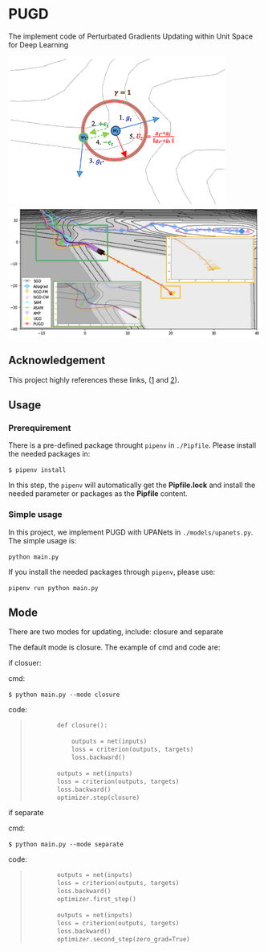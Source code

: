 # PUGD

The implement code of Perturbated Gradients Updating within Unit Space for Deep Learning


![](./materials/PUGD.png)
![](./materials/PUGD_&_others.png)


## Acknowledgement
This project highly references these links, ([1](https://github.com/kuangliu/pytorch-cifar) and [2](https://github.com/davda54/sam)).

## Usage

### Prerequirement
There is a pre-defined package throught `pipenv` in `./Pipfile`. Please install the needed packages in:

`$ pipenv install` 

In this step, the `pipenv` will automatically get the **Pipfile.lock** and install the needed parameter or packages as the **Pipfile** content.

### Simple usage 
In this project, we implement PUGD with UPANets in `./models/upanets.py`. The simple usage is:

`python main.py`

If you install the needed packages through `pipenv`, please use:

`pipenv run python main.py`

## Mode
There are two modes for updating, include: closure and separate

The default mode is closure. The example of cmd and code are:

if closuer:

cmd:

`$ python main.py --mode closure`

code:

>             def closure():
>                 
>                 outputs = net(inputs)
>                 loss = criterion(outputs, targets)
>                 loss.backward()
> 
>             outputs = net(inputs)        
>             loss = criterion(outputs, targets)       
>             loss.backward()
>             optimizer.step(closure)

if separate

cmd:

`$ python main.py --mode separate`

code:

>             outputs = net(inputs)        
>             loss = criterion(outputs, targets)       
>             loss.backward()
>             optimizer.first_step()
>             
>             outputs = net(inputs)        
>             loss = criterion(outputs, targets)       
>             loss.backward()
>             optimizer.second_step(zero_grad=True)

